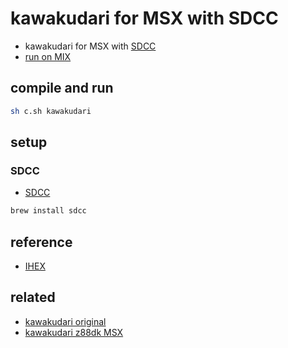 # kawakudari for MSX with SDCC

- kawakudari for MSX with [SDCC](https://sdcc.sourceforge.net/)
- [run on MIX](https://github.com/ichigojam/MIX)

## compile and run

```sh
sh c.sh kawakudari
```

## setup

### SDCC

- [SDCC](https://sdcc.sourceforge.net/)

```sh
brew install sdcc
```

## reference

- [IHEX](https://github.com/code4fukui/IHEX/)

## related

- [kawakudari original](https://ichigojam.net/IchigoJam-firstgame.pdf)
- [kawakudari z88dk MSX](https://github.com/ichigojam/kawakudari_z88dk_msx)
